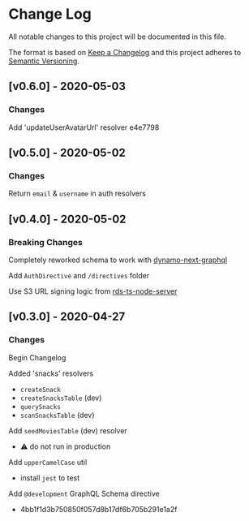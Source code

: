 # Change Log

All notable changes to this project will be documented in this file.

The format is based on [Keep a Changelog](http://keepachangelog.com/) and this project adheres to [Semantic Versioning](http://semver.org/).

## [v0.6.0] - 2020-05-03

### Changes

Add 'updateUserAvatarUrl' resolver e4e7798

## [v0.5.0] - 2020-05-02

### Changes

Return `email` & `username` in auth resolvers

## [v0.4.0] - 2020-05-02

### Breaking Changes

Completely reworked schema to work with [dynamo-next-graphql](https://github.com/thiskevinwang/dynamo-next-graphql)

Add `AuthDirective` and `/directives` folder

Use S3 URL signing logic from [rds-ts-node-server](https://github.com/thiskevinwang/rds-ts-node-server)

## [v0.3.0] - 2020-04-27

### Changes

Begin Changelog

Added 'snacks' resolvers

- `createSnack`
- `createSnacksTable` (dev)
- `querySnacks`
- `scanSnacksTable` (dev)

Add `seedMoviesTable` (dev) resolver

- ⚠️ do not run in production

Add `upperCamelCase` util

- install `jest` to test

Add `@development` GraphQL Schema directive

- 4bb1f1d3b750850f057d8b17df6b705b291e1a2f
